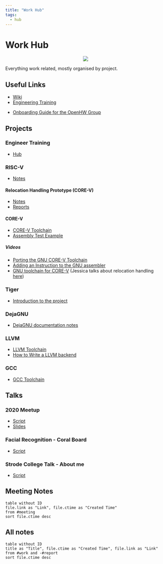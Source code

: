 ```yaml
---
title: "Work Hub"
tags:
  - hub
---
```

# Work Hub

<center><img src="https://www.embecosm.com/app/uploads/logo-1.png"></center>

Everything work related, mostly organised by project.

## Useful Links
* [Wiki](https://internal.embecosm.com/wiki/Main_Page)
* [Engineering Training](https://git.embecosm.com/engineering-training)
- [Onboarding Guide for the OpenHW Group](https://docs.google.com/document/d/1wLbqSYdxl5GMawt9ggqnX9Yuqy6FLsH0t0uuXcZ_Tms/edit)

## Projects
### Engineer Training
- [Hub](notes/engineer-training-hub.md)

### RISC-V
- [Notes](notes/riscv.md)

#### Relocation Handling Prototype (CORE-V)
* [Notes](work/relocation-prototype/relocation-prototype.md)
* [Reports](work/relocation-prototype/relocation-prototype-reports/relocation-prototype-reports-hub.md)

#### CORE-V
- [CORE-V Toolchain](notes/corev-toolchain.md)
- [Assembly Test Example](work/assembly-test-example-corev.md)

##### Videos
- [Porting the GNU CORE-V Toolchain](https://www.youtube.com/watch?v=RT0GqJySnBc&t=333s)
- [Adding an Instruction to the GNU assembler](https://www.youtube.com/watch?v=GcnkcK3uYYI&t=228s)
- [GNU toolchain for CORE-V](https://www.youtube.com/watch?v=3f3VuSzslxU&t=1418s) (Jessica talks about relocation handling [here](https://youtu.be/3f3VuSzslxU?t=1192))

### Tiger
- [Introduction to the project](content/images/tiger.pdf)

### DejaGNU
- [DejaGNU documentation notes](work/dejagnu-documentation-notes.md)

### LLVM
- [LLVM Toolchain](notes/llvm.md)
- [How to Write a LLVM backend](notes/how-to-write-a-llvm-backend.md)

### GCC
- [GCC Toolchain](notes/gcc.md)

## Talks
### 2020 Meetup
- [Script](work/meetup-2020-corev-script.md)
- [Slides](content/images/meetup-2020-corev-presentation-v11.odp)

### Facial Recognition - Coral Board
- [Script](work/facial-recognition-board-talk-script.md)

### Strode College Talk - About me
- [Script](work/strode-talk-script.md)

## Meeting Notes
```dataview
table without ID
file.link as "Link", file.ctime as "Created Time"
from #meeting
sort file.ctime desc
```

## All notes
```dataview
table without ID
title as "Title", file.ctime as "Created Time", file.link as "Link"
from #work and -#report
sort file.ctime desc
```